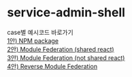 # service-admin-shell

case별 예시코드 바로가기  
[1안) NPM package](https://github.com/service-admins/service-admin-shell/tree/case-1)  
[2안) Module Federation (shared react)](https://github.com/service-admins/service-admin-shell/tree/case-2)  
[3안) Module Federation (not shared react)](https://github.com/service-admins/service-admin-shell/tree/case-3)  
[4안) Reverse Module Federation](https://github.com/service-admins/service-admin-shell/tree/case-4)
